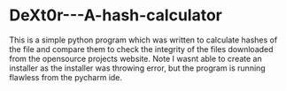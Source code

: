 # DeXt0r---A-hash-calculator
This is a simple python program which was written to calculate hashes of  the file and compare them to check the integrity of the files downloaded from the opensource projects website. Note I wasnt able to create an installer as the installer was throwing error, but the program is running flawless from the pycharm ide.
